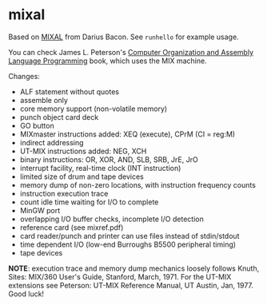 # mixal
Based on [MIXAL](http://github.com/darius/mixal) from Darius Bacon. 
See `runhello` for example usage.

You can check James L. Peterson's [Computer Organization and Assembly Language Programming](http://www.jklp.org/profession/books/mix/index.html) book, which
uses the MIX machine.

Changes:

  * ALF statement without quotes
  * assemble only
  * core memory support (non-volatile memory)
  * punch object card deck
  * GO button
  * MIXmaster instructions added: XEQ (execute), CPrM (CI = reg:M)
  * indirect addressing
  * UT-MIX instructions added: NEG, XCH
  * binary instructions: OR, XOR, AND, SLB, SRB, JrE, JrO
  * interrupt facility, real-time clock (INT instruction)
  * limited size of drum and tape devices
  * memory dump of non-zero locations, with instruction frequency counts
  * instruction execution trace
  * count idle time waiting for I/O to complete
  * MinGW port
  * overlapping I/O buffer checks, incomplete I/O detection
  * reference card (see mixref.pdf)
  * card reader/punch and printer can use files instead of stdin/stdout
  * time dependent I/O (low-end Burroughs B5500 peripheral timing)
  * tape devices


**NOTE**: execution trace and memory dump mechanics loosely 
follows Knuth, Sites: MIX/360 User's Guide, Stanford, March, 1971. For the UT-MIX extensions see Peterson: UT-MIX Reference Manual, UT Austin, Jan, 1977. Good luck!


